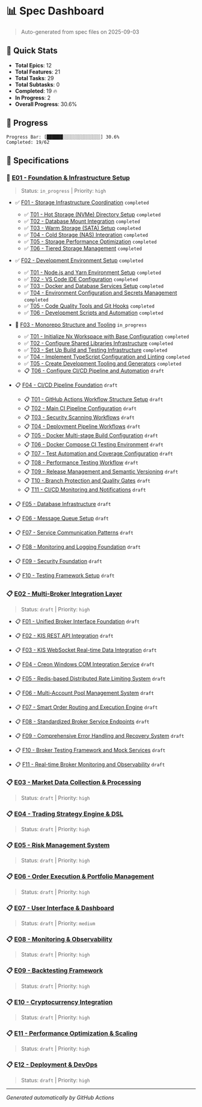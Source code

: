 # 📊 Spec Dashboard

> Auto-generated from spec files on 2025-09-03

## 🎯 Quick Stats

- **Total Epics**: 12
- **Total Features**: 21
- **Total Tasks**: 29
- **Total Subtasks**: 0
- **Completed**: 19 🔥
- **In Progress**: 2
- **Overall Progress**: 30.6%

## 🚀 Progress

```
Progress Bar: [██████░░░░░░░░░░░░░░] 30.6%
Completed: 19/62
```

## 📁 Specifications


### 🚧 [E01 - Foundation & Infrastructure Setup](E01/spec.md)

> Status: `in_progress` | Priority: `high`


- ✅ [F01 - Storage Infrastructure Coordination](E01/F01/spec.md) `completed`
  - ✅ [T01 - Hot Storage (NVMe) Directory Setup](E01/F01/T01/spec.md) `completed`
  - ✅ [T02 - Database Mount Integration](E01/F01/T02/spec.md) `completed`
  - ✅ [T03 - Warm Storage (SATA) Setup](E01/F01/T03/spec.md) `completed`
  - ✅ [T04 - Cold Storage (NAS) Integration](E01/F01/T04/spec.md) `completed`
  - ✅ [T05 - Storage Performance Optimization](E01/F01/T05/spec.md) `completed`
  - ✅ [T06 - Tiered Storage Management](E01/F01/T06/spec.md) `completed`

- ✅ [F02 - Development Environment Setup](E01/F02/spec.md) `completed`
  - ✅ [T01 - Node.js and Yarn Environment Setup](E01/F02/T01/spec.md) `completed`
  - ✅ [T02 - VS Code IDE Configuration](E01/F02/T02/spec.md) `completed`
  - ✅ [T03 - Docker and Database Services Setup](E01/F02/T03/spec.md) `completed`
  - ✅ [T04 - Environment Configuration and Secrets Management](E01/F02/T04/spec.md) `completed`
  - ✅ [T05 - Code Quality Tools and Git Hooks](E01/F02/T05/spec.md) `completed`
  - ✅ [T06 - Development Scripts and Automation](E01/F02/T06/spec.md) `completed`

- 🚧 [F03 - Monorepo Structure and Tooling](E01/F03/spec.md) `in_progress`
  - ✅ [T01 - Initialize Nx Workspace with Base Configuration](E01/F03/T01/spec.md) `completed`
  - ✅ [T02 - Configure Shared Libraries Infrastructure](E01/F03/T02/spec.md) `completed`
  - ✅ [T03 - Set Up Build and Testing Infrastructure](E01/F03/T03/spec.md) `completed`
  - ✅ [T04 - Implement TypeScript Configuration and Linting](E01/F03/T04/spec.md) `completed`
  - ✅ [T05 - Create Development Tooling and Generators](E01/F03/T05/spec.md) `completed`
  - 📋 [T06 - Configure CI/CD Pipeline and Automation](E01/F03/T06/spec.md) `draft`

- 📋 [F04 - CI/CD Pipeline Foundation](E01/F04/spec.md) `draft`
  - 📋 [T01 - GitHub Actions Workflow Structure Setup](E01/F04/T01/spec.md) `draft`
  - 📋 [T02 - Main CI Pipeline Configuration](E01/F04/T02/spec.md) `draft`
  - 📋 [T03 - Security Scanning Workflows](E01/F04/T03/spec.md) `draft`
  - 📋 [T04 - Deployment Pipeline Workflows](E01/F04/T04/spec.md) `draft`
  - 📋 [T05 - Docker Multi-stage Build Configuration](E01/F04/T05/spec.md) `draft`
  - 📋 [T06 - Docker Compose CI Testing Environment](E01/F04/T06/spec.md) `draft`
  - 📋 [T07 - Test Automation and Coverage Configuration](E01/F04/T07/spec.md) `draft`
  - 📋 [T08 - Performance Testing Workflow](E01/F04/T08/spec.md) `draft`
  - 📋 [T09 - Release Management and Semantic Versioning](E01/F04/T09/spec.md) `draft`
  - 📋 [T10 - Branch Protection and Quality Gates](E01/F04/T10/spec.md) `draft`
  - 📋 [T11 - CI/CD Monitoring and Notifications](E01/F04/T11/spec.md) `draft`

- 📋 [F05 - Database Infrastructure](E01/F05/spec.md) `draft`

- 📋 [F06 - Message Queue Setup](E01/F06/spec.md) `draft`

- 📋 [F07 - Service Communication Patterns](E01/F07/spec.md) `draft`

- 📋 [F08 - Monitoring and Logging Foundation](E01/F08/spec.md) `draft`

- 📋 [F09 - Security Foundation](E01/F09/spec.md) `draft`

- 📋 [F10 - Testing Framework Setup](E01/F10/spec.md) `draft`


### 📋 [E02 - Multi-Broker Integration Layer](E02/spec.md)

> Status: `draft` | Priority: `high`


- 📋 [F01 - Unified Broker Interface Foundation](E02/F01/spec.md) `draft`

- 📋 [F02 - KIS REST API Integration](E02/F02/spec.md) `draft`

- 📋 [F03 - KIS WebSocket Real-time Data Integration](E02/F03/spec.md) `draft`

- 📋 [F04 - Creon Windows COM Integration Service](E02/F04/spec.md) `draft`

- 📋 [F05 - Redis-based Distributed Rate Limiting System](E02/F05/spec.md) `draft`

- 📋 [F06 - Multi-Account Pool Management System](E02/F06/spec.md) `draft`

- 📋 [F07 - Smart Order Routing and Execution Engine](E02/F07/spec.md) `draft`

- 📋 [F08 - Standardized Broker Service Endpoints](E02/F08/spec.md) `draft`

- 📋 [F09 - Comprehensive Error Handling and Recovery System](E02/F09/spec.md) `draft`

- 📋 [F10 - Broker Testing Framework and Mock Services](E02/F10/spec.md) `draft`

- 📋 [F11 - Real-time Broker Monitoring and Observability](E02/F11/spec.md) `draft`


### 📋 [E03 - Market Data Collection & Processing](E03/spec.md)

> Status: `draft` | Priority: `high`



### 📋 [E04 - Trading Strategy Engine & DSL](E04/spec.md)

> Status: `draft` | Priority: `high`



### 📋 [E05 - Risk Management System](E05/spec.md)

> Status: `draft` | Priority: `high`



### 📋 [E06 - Order Execution & Portfolio Management](E06/spec.md)

> Status: `draft` | Priority: `high`



### 📋 [E07 - User Interface & Dashboard](E07/spec.md)

> Status: `draft` | Priority: `medium`



### 📋 [E08 - Monitoring & Observability](E08/spec.md)

> Status: `draft` | Priority: `high`



### 📋 [E09 - Backtesting Framework](E09/spec.md)

> Status: `draft` | Priority: `high`



### 📋 [E10 - Cryptocurrency Integration](E10/spec.md)

> Status: `draft` | Priority: `high`



### 📋 [E11 - Performance Optimization & Scaling](E11/spec.md)

> Status: `draft` | Priority: `high`



### 📋 [E12 - Deployment & DevOps](E12/spec.md)

> Status: `draft` | Priority: `high`



---

_Generated automatically by GitHub Actions_
